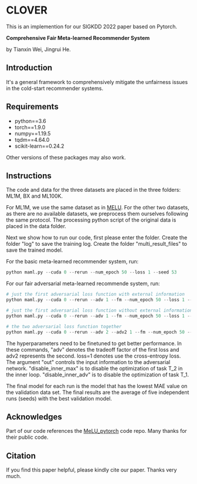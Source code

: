# CLOVER
This is an implemention for our SIGKDD 2022 paper based on Pytorch.

**Comprehensive Fair Meta-learned Recommender System**

by Tianxin Wei, Jingrui He.

## Introduction

It's a general framework to comprehensively mitigate the unfairness issues in the cold-start recommender systems. 

## Requirements

- python==3.6
- torch==1.9.0
- numpy==1.19.5
- tqdm==4.64.0
- scikit-learn==0.24.2

Other versions of these packages may also work.

## Instructions

The code and data for the three datasets are placed in the three folders: ML1M, BX and ML100K.

For ML1M, we use the same dataset as in [MELU](https://github.com/hoyeoplee/MeLU). For the other two datasets, as there are no available datasets, we preprocess them ourselves following the same protocol. The processing python script of the original data is placed in the data folder.

Next we show how to run our code, first please enter the folder. Create the folder "log" to save the training log. Create the folder "multi_result_files" to save the trained model.

For the basic meta-learned recommender system, run:
```python
python maml.py --cuda 0 --rerun --num_epoch 50 --loss 1 --seed 53
```

For our fair adversarial meta-learned recommende system, run:

```python
# just the first adversarial loss function with external information
python maml.py --cuda 0 --rerun --adv 1 --fm --num_epoch 50 --loss 1 --out 5 --outer 0 --inner_fc 0 --seed 53 --disable_inner_max --normalize

# just the first adversarial loss function without external information
python maml.py --cuda 0 --rerun --adv 1 --fm --num_epoch 50 --loss 1 --out 0 --outer 0 --inner_fc 0 --seed 53 --disable_inner_max --normalize

# the two adversarial loss function together
python maml.py --cuda 0 --rerun --adv 2 --adv2 1 --fm --num_epoch 50 --loss 1 --out 5 --out2 2 --outer 0 --inner_fc 0 --seed 53 --disable_inner_max --normalize --item_adv
```

The hyperparameters need to be finetuned to get better performance. In these commands, "adv" denotes the tradeoff factor of the first loss and adv2 represents the second. loss=1 denotes use the cross-entropy loss. The argument "out" controls the input information to the adversarial network. "disable_inner_max" is to disable the optimization of task T_2 in the inner loop. "disable_inner_adv" is to disable the optimization of task T_1.

The final model for each run is the model that has the lowest MAE value on the validation data set. The final results are the average of five independent runs (seeds) with the best validation model.

## Acknowledges

Part of our code references the [MeLU_pytorch](https://github.com/waterhorse1/MELU_pytorch) code repo. Many thanks for their public code.

## Citation

If you find this paper helpful, please kindly cite our paper. Thanks very much.
